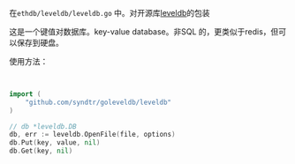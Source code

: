 
在`ethdb/leveldb/leveldb.go` 中。对开源库[leveldb](https://pkg.go.dev/github.com/ethereum/go-ethereum/ethdb/leveldb)的包装


这是一个键值对数据库。key-value database。非SQL 的，更类似于redis，但可以保存到硬盘。


使用方法：
```go
  

import (
    "github.com/syndtr/goleveldb/leveldb"
)

// db *leveldb.DB
db, err := leveldb.OpenFile(file, options)
db.Put(key, value, nil)
db.Get(key, nil)
```

